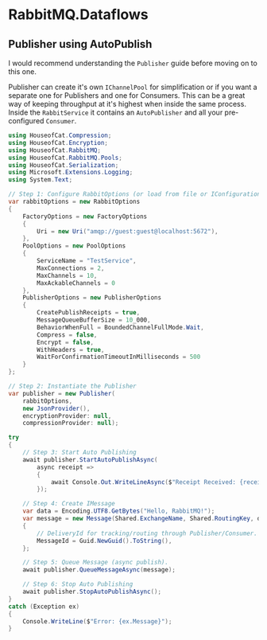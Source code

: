 ﻿# RabbitMQ.Dataflows
## Publisher using AutoPublish

I would recommend understanding the `Publisher` guide before moving on to this one.

Publisher can create it's own `IChannelPool` for simplification or if you want a separate one
for Publishers and one for Consumers. This can be a great way of keeping throughput at it's
highest when inside the same process. Inside the `RabbitService` it contains an `AutoPublisher`
and all your pre-configured `Consumer`.

```csharp
using HouseofCat.Compression;
using HouseofCat.Encryption;
using HouseofCat.RabbitMQ;
using HouseofCat.RabbitMQ.Pools;
using HouseofCat.Serialization;
using Microsoft.Extensions.Logging;
using System.Text;

// Step 1: Configure RabbitOptions (or load from file or IConfiguration).
var rabbitOptions = new RabbitOptions
{
    FactoryOptions = new FactoryOptions
    {
        Uri = new Uri("amqp://guest:guest@localhost:5672"),
    },
    PoolOptions = new PoolOptions
    {
        ServiceName = "TestService",
        MaxConnections = 2,
        MaxChannels = 10,
        MaxAckableChannels = 0
    },
    PublisherOptions = new PublisherOptions
    {
        CreatePublishReceipts = true,
        MessageQueueBufferSize = 10_000,
        BehaviorWhenFull = BoundedChannelFullMode.Wait,
        Compress = false,
        Encrypt = false,
        WithHeaders = true,
        WaitForConfirmationTimeoutInMilliseconds = 500
    }
};

// Step 2: Instantiate the Publisher
var publisher = new Publisher(
    rabbitOptions,
    new JsonProvider(),
    encryptionProvider: null,
    compressionProvider: null);

try
{
    // Step 3: Start Auto Publishing
    await publisher.StartAutoPublishAsync(
        async receipt =>
        {
            await Console.Out.WriteLineAsync($"Receipt Received: {receipt.MessageId}");
        });

    // Step 4: Create IMessage
    var data = Encoding.UTF8.GetBytes("Hello, RabbitMQ!");
    var message = new Message(Shared.ExchangeName, Shared.RoutingKey, data, Guid.NewGuid().ToString())
    {
        // DeliveryId for tracking/routing through Publisher/Consumer.
        MessageId = Guid.NewGuid().ToString(),
    };

    // Step 5: Queue Message (async publish).
    await publisher.QueueMessageAsync(message);

    // Step 6: Stop Auto Publishing
    await publisher.StopAutoPublishAsync();
}
catch (Exception ex)
{
    Console.WriteLine($"Error: {ex.Message}");
}
```

